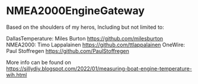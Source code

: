# NMEA2000EngineGateway

Based on the shoulders of my heros, Including but not limited to:

DallasTemperature: Miles Burton https://github.com/milesburton
NMEA2000: Timo Lappalainen https://github.com/ttlappalainen
OneWire: Paul Stoffregen https://github.com/PaulStoffregen


More info can be found on https://sillydiy.blogspot.com/2022/01/measuring-boat-engine-temperature-wih.html
